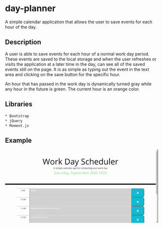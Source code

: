 # day-planner
A simple calendar application that allows the user to save events for each hour of the day.

## Description
A user is able to save events for each hour of a normal work day period. These events are saved to the local storage and when the user refreshes or visits the application at a later time in the day, can see all of the saved events still on the page. It is as simple as typing out the event in the text area and clicking on the save button for the specific hour.

An hour that has passed in the work day is dynamically turned gray while any hour in the future is green. The current hour is an orange color.


## Libraries
    * Bootstrap
    * jQuery
    * Moment.js


## Example
![day-planner example](day-planner-gif.gif)
